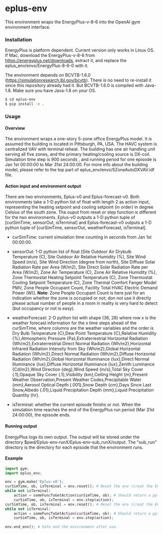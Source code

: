 # eplus-env

This environment wraps the EnergyPlus-v-8-6 into the OpenAI gym environment interface. 
### Installation
EnergyPlus is platform dependent. Current version only works in Linux OS. If Mac, download
the EnergyPlus-v-8-6 from https://energyplus.net/downloads, extract it, and replace the 
eplus_env/envs/EnergyPlus-8-6-0 with it. 

The environment depends on BCVTB-1.6.0 (https://simulationresearch.lbl.gov/bcvtb). There 
is no need to re-install it since this repository already had it. But BCVTB-1.6.0 is compiled
with Java-1.8. Make sure you have Java-1.8 on your OS. 

```sh
$ cd eplus-env
$ pip install -e .
```
### Usage
#### Overview
The environment wraps a one-story 5-zone office EnergyPlus model. It is assumed the building is located in
Pittsburgh, PA, USA. The HAVC system is centralized VAV with terminal reheat. The building has one air handling
unit serving all five zones, and the primary heating/cooling source is DX-coil. Simulation time step is 900 seconds
, and running period for one episode is Jan 1st 00:00:00 to Mar 31st 24:00:00. For more info about the 
building model, please refer to the top part of eplus_env/envs/5ZoneAutoDXVAV.idf file. 
#### Action input and environment output
There are two environments, Eplus-v0 and Eplus-forecast-v0. Both environments take a 1-D python list of float with
length 2 as action input, representing the heating setpoint and cooling setpoint (in order) in degree Celsius of 
the south zone. The ouput from reset or step function is different for the two environments. Eplus-v0 outputs a 
1-D python tuple of [curSimTime, sensorOut, isTerminal] and Eplus-forecast-v0 outputs a 1-D python tuple of
[curSimTime, sensorOut, weatherForecast, isTerminal]. 

* curSimTime: current simulation time counting in seconds from Jan 1st 00:00:00.

* sensorOut: 1-D python list of float [Site Outdoor Air Drybulb Temperature (C), 
Site Outdoor Air Relative Humidity (%), Site Wind Speed (m/s), Site Wind Direction (degree from north), 
Site Diffuse Solar Radiation Rate per Area (W/m2), Site Direct Solar Radiation Rate per Area (W/m2), 
Zone Air Temperature (C), Zone Air Relative Humidity (%), Zone Thermostat Heating Setpoint Temperature (C), 
Zone Thermostat Cooling Setpoint Temperature (C), Zone Thermal Comfort Fanger Model PMV, Zone People Occupant Count, 
Facility Total HVAC Electric Demand Power (W)]. **Note**: Zone People Occupant Count is here just for an indication
whether the zone is occupied or not; don not use it directly please actual number of people in a room in reality 
is very hard to detect (but occupancy or not is easy). 

* weatherForecast: 2-D python list with shape (36, 28) where row x is the weather forecast information for 
the x time steps ahead of the curSimTime, where columns are the weather variables and the order is 
Dry Bulb Temperature {C},Dew Point Temperature
{C},Relative Humidity {%},Atmospheric Pressure {Pa},Extraterrestrial Horizontal Radiation
{Wh/m2},Extraterrestrial Direct Normal Radiation {Wh/m2},Horizontal Infrared
Radiation Intensity from Sky {Wh/m2},Global Horizontal Radiation {Wh/m2},Direct
Normal Radiation {Wh/m2},Diffuse Horizontal Radiation {Wh/m2},Global Horizontal
Illuminance {lux},Direct Normal Illuminance {lux},Diffuse Horizontal Illuminance
{lux},Zenith Luminance {Cd/m2},Wind Direction {deg},Wind Speed {m/s},Total Sky
Cover {.1},Opaque Sky Cover {.1},Visibility {km},Ceiling Height {m},Present Weather
Observation,Present Weather Codes,Precipitable Water {mm},Aerosol Optical Depth
{.001},Snow Depth {cm},Days Since Last Snow,Albedo {.01},Liquid Precipitation Depth
{mm},Liquid Precipitation Quantity {hr}.

* isTerminal: whether the current episode finishs or not. When the simulation time reaches the end of the 
EnergyPlus run period (Mar 31st 24:00:00), the episode ends. 
#### Running output
EnergyPlus logs its own output. The output will be stored under the directory $pwd/Eplus-env-runX/Eplus-env-sub_runX/output.
The "sub_run" directory is the directory for each episode that the environment runs. 

#### Example

```python
import gym;
import eplus_env;

env = gym.make('Eplus-v0');
curSimTime, ob, isTerminal = env.reset(); # Reset the env (creat the EnergyPlus subprocess)
while not isTerminal:
    action = someFuncToGetAction(curSimTime, ob); # Should return a python list of float with len 2
    curSimTime, ob, isTerminal = env.step(action);
curSimTime, ob, isTerminal = env.reset(); # Reset the env (creat the EnergyPlus subprocess)
while not isTerminal:
    action = someFuncToGetAction(curSimTime, ob); # Should return a python list of float with len 2
    curSimTime, ob, isTerminal = env.step(action);
                  
env.end_env(); # Safe end the environment after use. 

